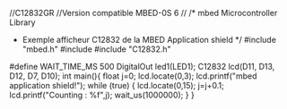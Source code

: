 //C12832GR
//Version compatible MBED-0S 6
//
/* mbed Microcontroller Library
* Exemple afficheur C12832 de la MBED Application shield
*/
#include "mbed.h"
#include <cstdio>
#include "C12832.h"

#define WAIT_TIME_MS 500 
DigitalOut led1(LED1);
C12832 lcd(D11, D13, D12, D7, D10);
int main(){
    float j=0;
    lcd.locate(0,3);
    lcd.printf("mbed application shield!");
    while (true)
    {
         lcd.locate(0,15);
         j=j+0.1;
        lcd.printf("Counting : %f",j);
        wait_us(1000000);
    }
}
